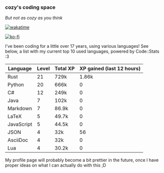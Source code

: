 ### cozy's coding space
*But not as cozy as you think*

[![wakatime](https://wakatime.com/badge/user/c0ba07bb-3421-41be-bd1a-d611e670f250.svg)](https://wakatime.com/@c0ba07bb-3421-41be-bd1a-d611e670f250)

[![ko-fi](https://ko-fi.com/img/githubbutton_sm.svg)](https://ko-fi.com/J3J75ITL4)

I've been coding for a little over 17 years, using various languages! See below, a list with my current top 10 used languages, powered by Code::Stats :3
    
| Language | Level | Total XP | XP gained (last 12 hours) |
| --- | --- | --- | --- |
| Rust | 21 | 729k | 1.86k |
| Python | 20 | 666k | 0 |
| C# | 12 | 249k | 0 |
| Java | 7 | 102k | 0 |
| Markdown | 7 | 86.9k | 0 |
| LaTeX | 5 | 49.7k | 0 |
| JavaScript | 5 | 44.5k | 0 |
| JSON | 4 | 32k | 56 |
| AsciiDoc | 4 | 32k | 0 |
| Lua | 4 | 30.2k | 0 |
    
My profile page will probably become a bit prettier in the future, once I have proper ideas on what I can actually do with this ;D